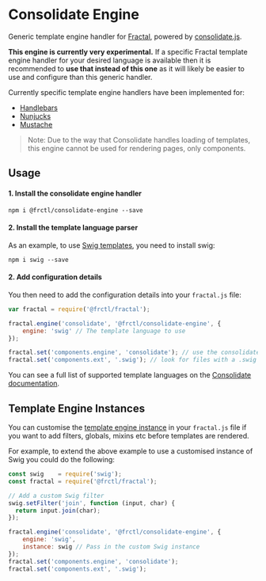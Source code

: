 # Consolidate Engine

Generic template engine handler for [Fractal](http://frctl.github.io), powered by [consolidate.js](https://github.com/tj/consolidate.js).

**This engine is currently very experimental.** If a specific Fractal template engine handler for your desired language is available then it is recommended to **use that instead of this one** as it will likely be easier to use and configure than this generic handler.

Currently specific template engine handlers have been implemented for:

* [Handlebars](https://github.com/frctl/handlebars-engine)
* [Nunjucks](https://github.com/frctl/nunjucks-engine)
* [Mustache](https://github.com/frctl/mustache-engine)

> Note: Due to the way that Consolidate handles loading of templates, this engine cannot be used for rendering pages, only components.

## Usage

#### 1. Install the consolidate engine handler

```shell
npm i @frctl/consolidate-engine --save
```

#### 2. Install the template language parser

As an example, to use [Swig templates](http://paularmstrong.github.io/swig/), you need to install swig:

```shell
npm i swig --save
```

#### 2. Add configuration details

You then need to add the configuration details into your `fractal.js` file:

```js
var fractal = require('@frctl/fractal');

fractal.engine('consolidate', '@frctl/consolidate-engine', {
    engine: 'swig' // The template language to use
});

fractal.set('components.engine', 'consolidate'); // use the consolidate handler
fractal.set('components.ext', '.swig'); // look for files with a .swig file extension
```

You can see a full list of supported template languages on the [Consolidate documentation](https://github.com/tj/consolidate.js).

## Template Engine Instances

You can customise the [template engine instance](https://github.com/tj/consolidate.js#template-engine-instances) in your `fractal.js` file if you want to add filters, globals, mixins etc before templates are rendered.

For example, to extend the above example to use a customised instance of Swig you could do the following:

```js
const swig    = require('swig');
const fractal = require('@frctl/fractal');

// Add a custom Swig filter
swig.setFilter('join', function (input, char) {
  return input.join(char);
});

fractal.engine('consolidate', '@frctl/consolidate-engine', {
    engine: 'swig',
    instance: swig // Pass in the custom Swig instance
});
fractal.set('components.engine', 'consolidate');
fractal.set('components.ext', '.swig');
```
